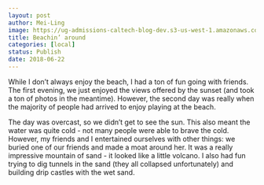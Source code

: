 ```yaml
---
layout: post
author: Mei-Ling
image: https://ug-admissions-caltech-blog-dev.s3-us-west-1.amazonaws.com/old_pictures/caltech_as_it_happens/6a0105349b8251970b0224df361782200b.jpg
title: Beachin’ around
categories: [local]
status: Publish
date: 2018-06-22
---
```


While I don’t always enjoy the beach, I had a ton of fun going with friends. The first evening, we just enjoyed the views offered by the sunset (and took a ton of photos in the meantime). However, the second day was really when the majority of people had arrived to enjoy playing at the beach.

The day was overcast, so we didn’t get to see the sun. This also meant the water was quite cold - not many people were able to brave the cold. However, my friends and I entertained ourselves with other things: we buried one of our friends and made a moat around her. It was a really impressive mountain of sand - it looked like a little volcano. I also had fun trying to dig tunnels in the sand (they all collapsed unfortunately) and building drip castles with the wet sand.

